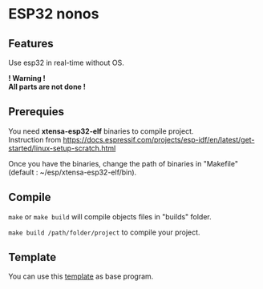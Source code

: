 # **ESP32 nonos**

## **Features**

Use esp32 in real-time without OS.

**! Warning !**  
**All parts are not done !**

## **Prerequies**

You need **xtensa-esp32-elf** binaries to compile project.  
Instruction from https://docs.espressif.com/projects/esp-idf/en/latest/get-started/linux-setup-scratch.html  

Once you have the binaries, change the path of binaries in "Makefile"  
(default : ~/esp/xtensa-esp32-elf/bin).

## **Compile**

`make` or `make build` will compile objects files in "builds" folder.

`make build /path/folder/project` to compile your project.



## **Template**

You can use this [template](https://github.com/Niglou/esp32-nonos-template) as base program.
